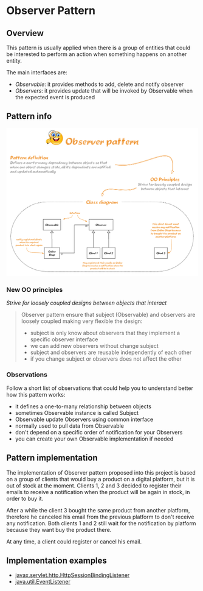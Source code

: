 # Observer Pattern

## Overview
This pattern is usually applied when there is a group of entities that could be interested to perform an action when something happens on another entity.

The main interfaces are:
+ _Observable_: it provides methods to add, delete and notify observer
+ _Observers_: it provides update that will be invoked by Observable when the expected event is produced  

## Pattern info
![Alt text](documentation/basic-info.png?raw=true "Observer pattern")

### New OO principles
_Strive for loosely coupled designs between objects that interact_

> Observer pattern ensure that subject (Observable) and observers are loosely coupled making very flexible the design:
> + subject is only know about observers that they implement a specific observer interface
> + we can add new observers without change subject
> + subject and observers are reusable independently of each other
> + if you change subject or observers does not affect the other

### Observations
Follow a short list of observations that could help you to understand better how this pattern works: 
+ it defines a one-to-many relationship between objects
+ sometimes Observable instance is called Subject
+ Observable update Observers using common interface
+ normally used to pull data from Observable
+ don't depend on a specific order of notification for your Observers
+ you can create your own Observable implementation if needed 

## Pattern implementation
The implementation of Observer pattern proposed into this project is based on a group of clients that would buy a product on a digital platform,
but it is out of stock at the moment.
Clients 1, 2 and 3 decided to register their emails to receive a notification when the product will be again in stock, in order to buy it.

After a while the client 3 bought the same product from another platform, therefore he canceled his email from the previous platform to don't receive any notification.
Both clients 1 and 2 still wait for the notification by platform because they want buy the product there.

At any time, a client could register or cancel his email.  

## Implementation examples
+ [javax.servlet.http.HttpSessionBindingListener](https://docs.oracle.com/javaee/7/api/javax/servlet/http/HttpSessionBindingListener.html)
+ [java.util.EventListener](https://docs.oracle.com/javase/8/docs/api/java/util/EventListener.html)